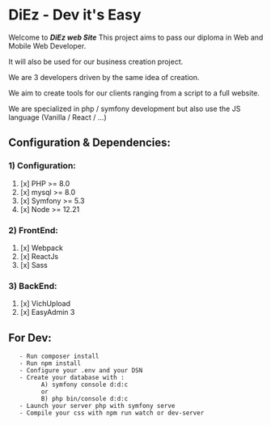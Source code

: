 # DiEz - Dev it's Easy

Welcome to ***DiEz web Site***
This project aims to pass our diploma in Web and Mobile Web Developer.

It will also be used for our business creation project.

We are 3 developers driven by the same idea of creation.

We aim to create tools for our clients ranging from a script to a full website.

We are specialized in php / symfony development but also use the JS language (Vanilla / React / ...)

## Configuration & Dependencies:

### 1) Configuration:
1) [x] PHP >= 8.0
2) [x] mysql >= 8.0
3) [x] Symfony >= 5.3
4) [x] Node >= 12.21


### 2) FrontEnd:
1) [x] Webpack
2) [x] ReactJs
3) [x] Sass


### 3) BackEnd:
1) [x] VichUpload
2) [x] EasyAdmin 3

## For Dev:

```
   - Run composer install
   - Run npm install
   - Configure your .env and your DSN
   - Create your database with :
         A) symfony console d:d:c 
         or 
         B) php bin/console d:d:c
   - Launch your server php with symfony serve
   - Compile your css with npm run watch or dev-server 
```